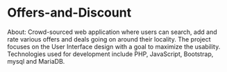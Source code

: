 # Offers-and-Discount
About:
Crowd-sourced web application where users can search, add and rate various offers and deals going on around their locality. The project focuses on the User Interface design with a goal to maximize the usability.
Technologies used for development include PHP, JavaScript, Bootstrap, mysql and MariaDB.
